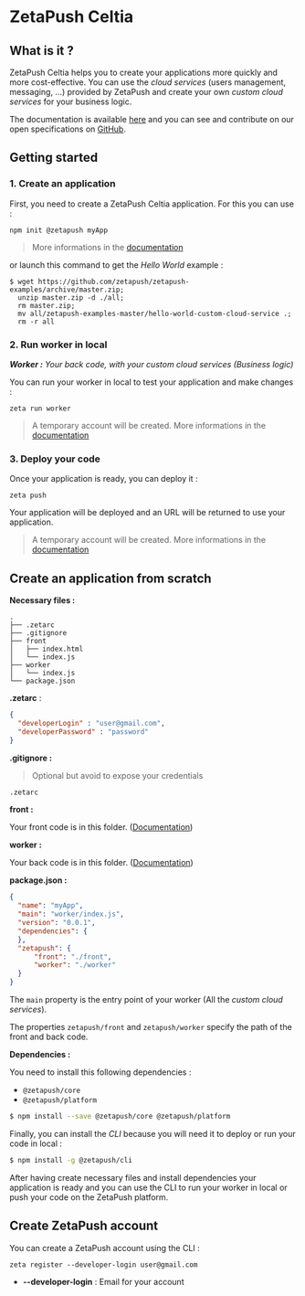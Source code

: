# ZetaPush Celtia 

## What is it ?

ZetaPush Celtia helps you to create your applications more quickly and more cost-effective.
You can use the _cloud services_ (users management, messaging, ...) provided by ZetaPush and create your own _custom cloud services_ for your business logic.

The documentation is available [here](https://zetapush.github.io/documentation) and you can see and contribute on our open specifications on [GitHub](https://github.com/zetapush/zetapush-next-open-specification).


## Getting started

### 1. Create an application

First, you need to create a ZetaPush Celtia application. For this you can use : 

`npm init @zetapush myApp`

> More informations in the [documentation](https://zetapush.github.io/documentation/#_init)

or launch this command to get the _Hello World_ example :

```console
$ wget https://github.com/zetapush/zetapush-examples/archive/master.zip; 
  unzip master.zip -d ./all;
  rm master.zip; 
  mv all/zetapush-examples-master/hello-world-custom-cloud-service .; 
  rm -r all
```

### 2. Run worker in local

_**Worker :** Your back code, with your custom cloud services (Business logic)_

You can run your worker in local to test your application and make changes :

`zeta run worker`

> A temporary account will be created.
> More informations in the [documentation](https://zetapush.github.io/documentation/#_run)


### 3. Deploy your code

Once your application is ready, you can deploy it :

`zeta push`

Your application will be deployed and an URL will be returned to use your application.

> A temporary account will be created.
> More informations in the [documentation](https://zetapush.github.io/documentation/#_deploy)

## Create an application from scratch

**Necessary files :**

```
.
├── .zetarc
├── .gitignore
├── front
│   ├── index.html
│   └── index.js
├── worker
│   └── index.js
└── package.json
```

**.zetarc** :

```json
{
  "developerLogin" : "user@gmail.com",
  "developerPassword" : "password"
}
```

**.gitignore :**

> Optional but avoid to expose your credentials

```bash
.zetarc
```

**front :**

Your front code is in this folder. ([Documentation](https://zetapush.github.io/documentation/#_custom_cloud_service_2))

**worker :**

Your back code is in this folder. ([Documentation](https://zetapush.github.io/documentation/#_services))

**package.json :**

```json
{
  "name": "myApp",
  "main": "worker/index.js",
  "version": "0.0.1",
  "dependencies": {
  },
  "zetapush": {
      "front": "./front",
      "worker": "./worker"
  }
}
```

The `main` property is the entry point of your worker (All the _custom cloud services_).

The properties `zetapush/front` and `zetapush/worker` specify the path of the front and back code.

**Dependencies :**

You need to install this following dependencies :
- `@zetapush/core`
- `@zetapush/platform` 

```bash
$ npm install --save @zetapush/core @zetapush/platform
```

Finally, you can install the _CLI_ because you will need it to deploy or run your code in local :

```bash
$ npm install -g @zetapush/cli
```

After having create necessary files and install dependencies your application is ready and you can use the CLI to run your worker in local or push your code on the ZetaPush platform. 


## Create ZetaPush account

You can create a ZetaPush account using the CLI :

`zeta register --developer-login user@gmail.com`

- **--developer-login** : Email for your account

